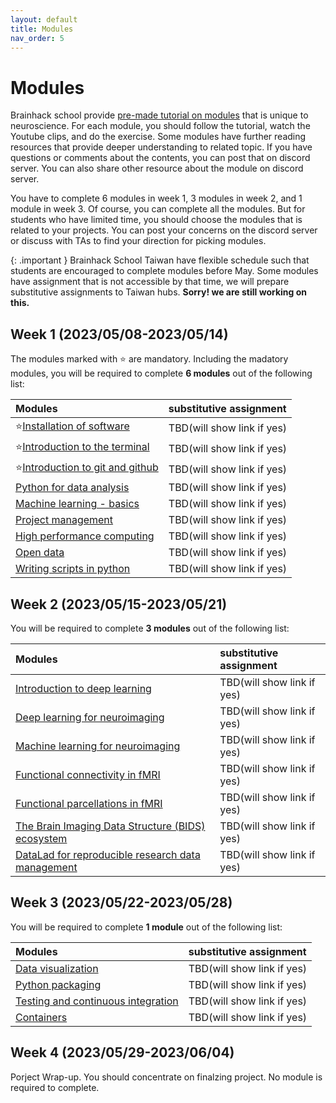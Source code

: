 ```yaml
---
layout: default
title: Modules
nav_order: 5
---
```


# Modules
Brainhack school provide [pre-made tutorial on modules](https://school.brainhackmtl.org/modules/) that is unique to neuroscience. For each module, you should follow the tutorial, watch the Youtube clips, and do the exercise. Some modules have further reading resources that provide deeper understanding to related topic. If you have questions or comments about the contents, you can post that on discord server. You can also share other resource about the module on discord server. 

You have to complete 6 modules in week 1, 3 modules in week 2, and 1 module in week 3. Of course, you can complete all the modules. But for students who have limited time, you should choose the modules that is related to your projects. You can post your concerns on the discord server or discuss with TAs to find your direction for picking modules. 

{: .important }
Brainhack School Taiwan have flexible schedule such that students are encouraged to complete modules before May. Some modules have assignment that is not accessible by that time, we will prepare substitutive assignments to Taiwan hubs. **Sorry! we are still working on this.**

## Week 1 (2023/05/08-2023/05/14)
The modules marked with ⭐ are mandatory. Including the madatory modules, you will be required to complete **6 modules** out of the following list:

| Modules                                                                                            | substitutive assignment    |
|:---------------------------------------------------------------------------------------------------|:---------------------------|
| ⭐[Installation of software](https://school.brainhackmtl.org/modules/installation)                  | TBD(will show link if yes) |
| ⭐[Introduction to the terminal](https://school.brainhackmtl.org/modules/introduction_to_terminal)  | TBD(will show link if yes) |
| ⭐[Introduction to git and github](https://school.brainhackmtl.org/modules/git_github)              | TBD(will show link if yes) |
| [Python for data analysis](https://school.brainhackmtl.org/modules/python_data_analysis)           | TBD(will show link if yes) |
| [Machine learning - basics](https://school.brainhackmtl.org/modules/machine_learning_basics)       | TBD(will show link if yes) |
| [Project management](https://school.brainhackmtl.org/modules/project_management)                   | TBD(will show link if yes) |
| [High performance computing](https://school.brainhackmtl.org/modules/hpc)                          | TBD(will show link if yes) |
| [Open data](https://school.brainhackmtl.org/modules/open_data)                                     | TBD(will show link if yes) |
| [Writing scripts in python](https://school.brainhackmtl.org/modules/python_scripts)                | TBD(will show link if yes) |

## Week 2 (2023/05/15-2023/05/21)
You will be required to complete **3 modules** out of the following list:

| Modules                                                                                                    | substitutive assignment    |
|:-----------------------------------------------------------------------------------------------------------|:---------------------------|
| [Introduction to deep learning](https://school.brainhackmtl.org/modules/deep_learning_intro)               | TBD(will show link if yes) |
| [Deep learning for neuroimaging](https://school.brainhackmtl.org/modules/dl_for_neuroimaging)              | TBD(will show link if yes) |
| [Machine learning for neuroimaging](https://school.brainhackmtl.org/modules/machine_learning_neuroimaging) | TBD(will show link if yes) |
| [Functional connectivity in fMRI](https://school.brainhackmtl.org/modules/fmri_connectivity)               | TBD(will show link if yes) |
| [Functional parcellations in fMRI](https://school.brainhackmtl.org/modules/fmri_parcellation)              | TBD(will show link if yes) |
| [The Brain Imaging Data Structure (BIDS) ecosystem](https://school.brainhackmtl.org/modules/bids)          | TBD(will show link if yes) |
| [DataLad for reproducible research data management](https://school.brainhackmtl.org/modules/datalad)       | TBD(will show link if yes) |

## Week 3 (2023/05/22-2023/05/28)
You will be required to complete **1 module** out of the following list:

| Modules                                                                                                    | substitutive assignment    |
|:-----------------------------------------------------------------------------------------------------------|:---------------------------|
| [Data visualization](https://school.brainhackmtl.org/modules/python_visualization)                         | TBD(will show link if yes) |
| [Python packaging](https://school.brainhackmtl.org/modules/packaging)                                      | TBD(will show link if yes) |
| [Testing and continuous integration](https://school.brainhackmtl.org/modules/testing)                      | TBD(will show link if yes) |
| [Containers](https://school.brainhackmtl.org/modules/containers)                                           | TBD(will show link if yes) |

## Week 4 (2023/05/29-2023/06/04)
Porject Wrap-up. You should concentrate on finalzing project. No module is required to complete.
